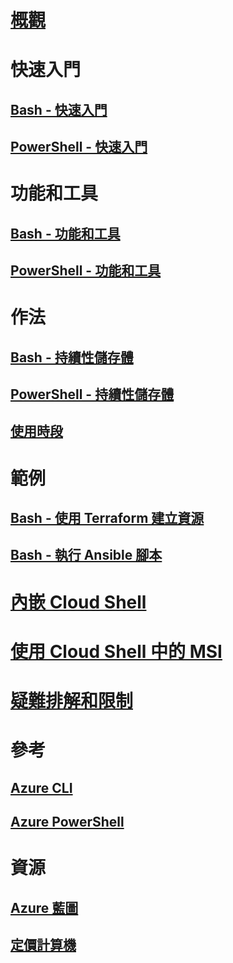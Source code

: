 # [概觀](overview.md)

# 快速入門
## [Bash - 快速入門](quickstart.md)
## [PowerShell - 快速入門](quickstart-powershell.md)

# 功能和工具
## [Bash - 功能和工具](features.md)
## [PowerShell - 功能和工具](features-powershell.md)

# 作法
## [Bash - 持續性儲存體](persisting-shell-storage.md)
## [PowerShell - 持續性儲存體](persisting-shell-storage-powershell.md)
## [使用時段](using-the-shell-window.md)

# 範例
## [Bash - 使用 Terraform 建立資源](example-terraform-bash.md)
## [Bash - 執行 Ansible 腳本](../ansible/ansible-run-playbook-in-cloudshell.md)

# [內嵌 Cloud Shell](embed-cloud-shell.md)
# [使用 Cloud Shell 中的 MSI](msi-authorization.md)

# [疑難排解和限制](troubleshooting.md)

# 參考
## [Azure CLI](/cli/azure)
## [Azure PowerShell](/powershell/azure)

# 資源
## [Azure 藍圖](https://azure.microsoft.com/roadmap/?category=monitoring-management)
## [定價計算機](https://azure.microsoft.com/pricing/calculator/)
